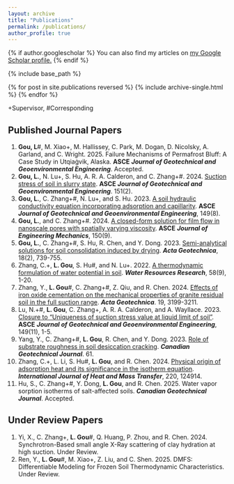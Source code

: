 ```yaml
---
layout: archive
title: "Publications"
permalink: /publications/
author_profile: true
---
```


{% if author.googlescholar %}
  You can also find my articles on <u><a href="{{author.googlescholar}}">my Google Scholar profile</a>.</u>
{% endif %}

{% include base_path %}

{% for post in site.publications reversed %}
  {% include archive-single.html %}
{% endfor %}

+Supervisor, #Corresponding

## Published Journal Papers
1. **Gou, L**#, M. Xiao+, M. Hallissey, C. Park, M. Dogan, D. Nicolsky, A. Garland, and C. Wright. 2025. Failure Mechanisms of Permafrost Bluff: A Case Study in Utqiaġvik, Alaska. **ASCE** ***Journal of Geotechnical and Geoenvironmental Engineering***. Accepted.
2. **Gou, L.**, N. Lu+, S. Hu, A. R. A. Calderon, and C. Zhang+#. 2024. [Suction stress of soil in slurry state](https://ascelibrary.org/doi/full/10.1061/JGGEFK.GTENG-12758?af=R). **ASCE** ***Journal of Geotechnical and Geoenvironmental Engineering***. 151(2).
3. **Gou, L.**, C. Zhang+#, N. Lu+, and S. Hu. 2023. [A soil hydraulic conductivity equation incorporating adsorption and
capillarity](https://doi.org/10.1061/JGGEFK.GTENG-11388). **ASCE** ***Journal of Geotechnical and Geoenvironmental Engineering***, 149(8).
4. **Gou, L.**, and C. Zhang+#. 2024. [A closed-form solution for film flow in nanoscale pores with spatially varying
viscosity](https://doi.org/10.1061/JENMDT.EMENG-7648). **ASCE** ***Journal of Engineering Mechanics***, 150(9).
5. **Gou, L.**, C. Zhang+#, S. Hu, R. Chen, and Y. Dong. 2023. [Semi-analytical solutions for soil consolidation induced by drying](https://doi.org/10.1007/s11440-022-01623-4). ***Acta Geotechnica***, 18(2), 739-755.
6. Zhang, C.+, **L. Gou**, S. Hu#, and N. Lu+. 2022. [A thermodynamic formulation of water potential in soil](https://doi.org/10.1029/2022WR032369). ***Water Resources Research***, 58(9), 1-20.
7. Zhang, Y., **L. Gou**#, C. Zhang+#, Z. Qiu, and R. Chen. 2024. [Effects of iron oxide cementation on the mechanical
properties of granite residual soil in the full suction range](https://link.springer.com/article/10.1007/s11440-023-02215-6). ***Acta Geotechnica***. 19, 3199-3211.
8. Lu, N.+#, **L. Gou**, C. Zhang+, A. R. A. Calderon, and A. Wayllace. 2023. [Closure to “Uniqueness of suction stress value at liquid limit of soil”](https://doi.org/10.1061/JGGEFK.GTENG-11798). **ASCE** ***Journal of Geotechnical and Geoenvironmental Engineering***, 149(11), 1-5.
9. Yang, Y., C. Zhang+#, **L. Gou**, R. Chen, and Y. Dong. 2023. [Role of substrate roughness in soil desiccation cracking](https://cdnsciencepub.com/doi/abs/10.1139/cgj-2023-0638). ***Canadian Geotechnical Journal***. 61.
10. Zhang, C.+, L. Li,  S. Hu#, **L. Gou**, and R. Chen. 2024. [Physical origin of adsorption heat and its significance in the isotherm equation](https://www.sciencedirect.com/science/article/pii/S0017931023010591). ***International Journal of Heat and Mass Transfer***, 220, 124914.
11. Hu, S., C. Zhang+#, Y. Dong, **L. Gou**, and R. Chen. 2025. Water vapor sorption isotherms of salt-affected soils. ***Canadian Geotechnical Journal***. Accepted.

## Under Review Papers
1. Yi, X., C. Zhang+, **L. Gou**#, Q. Huang, P. Zhou, and R. Chen. 2024. Synchrotron-Based small angle X-Ray scattering of clay hydration at high suction. Under Review.
2. Ren, Y., **L. Gou**#, M. Xiao+, Z. Liu, and C. Shen. 2025. DMFS: Differentiable Modeling for Frozen Soil Thermodynamic Characteristics. Under Review.
